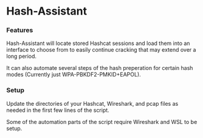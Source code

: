 # Hash-Assistant

### Features

Hash-Assistant will locate stored Hashcat sessions and load them into an interface to choose from to easily continue cracking that may extend over a long period.

It can also automate several steps of the hash preperation for certain hash modes (Currently just WPA-PBKDF2-PMKID+EAPOL). 


### Setup

Update the directories of your Hashcat, Wireshark, and pcap files as needed in the first few lines of the script.

Some of the automation parts of the script require Wireshark and WSL to be setup. 

